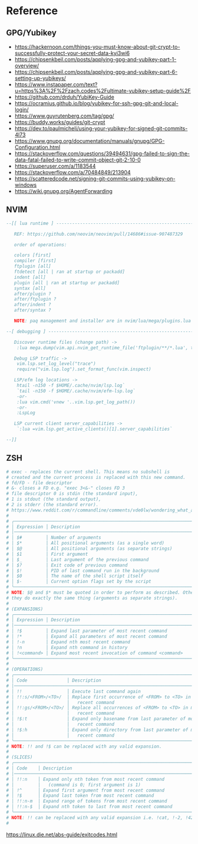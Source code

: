 # Reference

## GPG/Yubikey

- https://hackernoon.com/things-you-must-know-about-git-crypt-to-successfully-protect-your-secret-data-kyi3wi6
- https://chipsenkbeil.com/posts/applying-gpg-and-yubikey-part-1-overview/
- https://chipsenkbeil.com/posts/applying-gpg-and-yubikey-part-6-setting-up-yubikeys/
- https://www.instapaper.com/text?u=https%3A%2F%2Fzach.codes%2Fultimate-yubikey-setup-guide%2F
- https://github.com/drduh/YubiKey-Guide
- https://ocramius.github.io/blog/yubikey-for-ssh-gpg-git-and-local-login/
- https://www.guyrutenberg.com/tag/gpg/
- https://buddy.works/guides/git-crypt
- https://dev.to/paulmicheli/using-your-yubikey-for-signed-git-commits-4l73
- https://www.gnupg.org/documentation/manuals/gnupg/GPG-Configuration.html
- https://stackoverflow.com/questions/39494631/gpg-failed-to-sign-the-data-fatal-failed-to-write-commit-object-git-2-10-0
- https://superuser.com/a/1183544
- https://stackoverflow.com/a/70484849/213904
- https://scatteredcode.net/signing-git-commits-using-yubikey-on-windows
- https://wiki.gnupg.org/AgentForwarding

## NVIM

```lua
--[[ lua runtime ] -------------------------------------------------------------

   REF: https://github.com/neovim/neovim/pull/14686#issue-907487329

   order of operations:

   colors [first]
   compiler [first]
   ftplugin [all]
   ftdetect [all | ran at startup or packadd]
   indent [all]
   plugin [all | ran at startup or packadd]
   syntax [all]
   after/plugin ?
   after/ftplugin ?
   after/indent ?
   after/syntax ?

   NOTE: paq management and installer are in nvim/lua/mega/plugins.lua

--[ debugging ] ----------------------------------------------------------------

   Discover runtime files (change path) ->
    :lua mega.dump(vim.api.nvim_get_runtime_file('ftplugin/**/*.lua', true))

   Debug LSP traffic ->
    vim.lsp.set_log_level("trace")
    require("vim.lsp.log").set_format_func(vim.inspect)

   LSP/efm log locations ->
    htail -n150 -f $HOME/.cache/nvim/lsp.log`
    `tail -n150 -f $HOME/.cache/nvim/efm-lsp.log`
    -or-
    :lua vim.cmd('vnew '..vim.lsp.get_log_path())
    -or-
    :LspLog

   LSP current client server_capabilities ->
    `:lua =vim.lsp.get_active_clients()[1].server_capabilities`

--]]
```

## ZSH

```zsh
# exec - replaces the current shell. This means no subshell is
# created and the current process is replaced with this new command.
# fd/FD - file descriptor
# &- closes a FD e.g. "exec 3<&-" closes FD 3
# file descriptor 0 is stdin (the standard input),
# 1 is stdout (the standard output),
# 2 is stderr (the standard error).
# https://www.reddit.com/r/commandline/comments/vde0lw/wondering_what_a_line_of_code_does/icjsmei/
#
# ╭────────────────────────────────────────────────────────────────────────────╮
# │ Expression │ Description                                                   │
# │────────────────────────────────────────────────────────────────────────────│
# │ $#         │ Number of arguments                                           │
# │ $*         │ All positional arguments (as a single word)                   │
# │ $@         │ All positional arguments (as separate strings)                │
# │ $1         │ First argument                                                │
# │ $_         │ Last argument of the previous command                         │
# │ $?         │ Exit code of previous command                                 │
# │ $!         │ PID of last command run in the background                     │
# │ $0         │ The name of the shell script itself                           │
# │ $-         │ Current option flags set by the script                        │
# ╰────────────────────────────────────────────────────────────────────────────╯
# NOTE: $@ and $* must be quoted in order to perform as described. Otherwise,
# they do exactly the same thing (arguments as separate strings).
#
# (EXPANSIONS)
# ╭────────────────────────────────────────────────────────────────────────────╮
# │ Expression │ Description                                                   │
# │────────────────────────────────────────────────────────────────────────────│
# │ !$         │ Expand last parameter of most recent command                  │
# │ !*         │ Expand all parameters of most recent command                  │
# │ !-n        │ Expand nth most recent command                                │
# │ !n         │ Expand nth command in history                                 │
# │ !<command> │ Expand most recent invocation of command <command>            │
# ╰────────────────────────────────────────────────────────────────────────────╯
#
# (OPERATIONS)
# ╭────────────────────────────────────────────────────────────────────────────╮
# │ Code               │ Description                                           │
# │────────────────────────────────────────────────────────────────────────────│
# │ !!                 │ Execute last command again                            │
# │ !!:s/<FROM>/<TO>/  │ Replace first occurrence of <FROM> to <TO> in most    │
# │                    │   recent command                                      │
# │ !!:gs/<FROM>/<TO>/ │ Replace all occurrences of <FROM> to <TO> in most     │
# │                    │   recent command                                      │
# │ !$:t               │ Expand only basename from last parameter of most      │
# │                    │   recent command                                      │
# │ !$:h               │ Expand only directory from last parameter of most     │
# │                    │   recent command                                      │
# ╰────────────────────────────────────────────────────────────────────────────╯
# NOTE: !! and !$ can be replaced with any valid expansion.
#
# (SLICES)
# ╭────────────────────────────────────────────────────────────────────────────╮
# │ Code    │ Description                                                      │
# │────────────────────────────────────────────────────────────────────────────│
# │ !!:n    │ Expand only nth token from most recent command                   │
# │         │   (command is 0; first argument is 1)                            │
# │ !^      │ Expand first argument from most recent command                   │
# │ !$      │ Expand last token from most recent command                       │
# │ !!:n-m  │ Expand range of tokens from most recent command                  │
# │ !!:n-$  │ Expand nth token to last from most recent command                │
# ╰────────────────────────────────────────────────────────────────────────────╯
# NOTE: !! can be replaced with any valid expansion i.e. !cat, !-2, !42, etc.
#
```

https://linux.die.net/abs-guide/exitcodes.html
